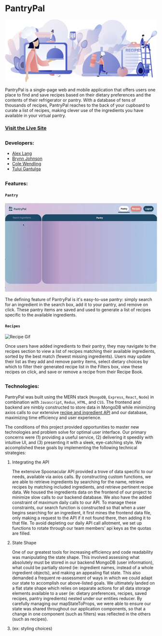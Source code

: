 # PantryPal

![PantryPal landing image](https://github.com/brjohn/PantryPal/blob/master/frontend/public/images/pantrypal.png "Pantry Pal")

PantryPal is a single-page web and mobile application that offers users one place to find and save recipes based on their dietary preferences and the contents of their refrigerator or pantry. With a database of tens of thousands of recipes, PantryPal reaches to the back of your cupboard to curate a list of recipes, making clever use of the ingredients you have available in your virtual pantry. 

### [Visit the Live Site](https://pantrypal-mern.herokuapp.com/#/)

##

### Developers:
* [Alex Lang](https://github.com/droid4alex)  
* [Brynn Johnson](https://github.com/brjohn)
* [Cole Wendling](https://github.com/colewendling)
* [Tului Gantulga](https://github.com/Tului2020)
##

### Features:
#### `Pantry`

![Pantry Gif](https://github.com/brjohn/PantryPal/blob/master/frontend/public/images/Screen%20Recording%202021-03-16%20at%209.11.58%20AM.gif)

The defining feature of PantryPal is it's easy-to-use pantry: simply search for an ingredient in the search box, add it to your pantry, and remove on click. These pantry items are saved and used to generate a list of recipes specific to the available ingredients. 

#### `Recipes`

![Recipe Gif](https://github.com/brjohn/PantryPal/blob/master/frontend/public/images/Screen%20Recording%202021-03-16%20at%2010.42.00%20AM.gif)

Once users have added ingredients to their pantry, they may navigate to the recipes section to view a list of recipes matching their available ingredients, sorted by the best match (fewest missing ingredients). Users may update their list as they add and remove pantry items, select dietary choices by which to filter their generated recipe list in the Filters box, view these recipes on click, and save or remove a recipe from their Recipe Book.   
##

### Technologies:
PantryPal was built using the MERN stack (`MongoDB`, `Express`, `React`, `Node`) in combination with `Javascript`, `Redux`, `HTML`, and `CSS`. The frontend and backend are nimbly constructed to store data in MongoDB while minimizing axios calls to our extensive [recipe and ingredient API](https://spoonacular.com/food-api) and our database, maximizing time efficiency and user experience. 

The conditions of this project provided opportunities to master new technologies and problem solve for optimal user interface. Our primary concerns were (1) providing a useful service, (2) delivering it speedily with intuitive UI, and (3) presenting it with a sleek, eye-catching style. We accomplished these goals by implementing the following technical strategies:
1. Integrating the API

    The extensive Spoonacular API provided a trove of data specific to our needs, available via axios calls. By constructing custom functions, we are able to retrieve ingredients by searching for the name, retrieve recipes by matching included ingredients, and retrieve pertinent recipe data. We housed the ingredients data on the frontend of our project to minimize slow calls to our backend database. We also have the added constraint of maximum daily calls to our API. To manage these constraints, our search function is constructed so that when a user begins searching for an ingredient, it first mines the frontend data file, only making a request to the API if it not found there, then adding it to that file. To avoid depleting our daily API call allotment, we set up functions to rotate through our team members' api keys as the quotas are filled. 
    
    
2. State Shape

    One of our greatest tools for increasing efficiency and code readability was manipulating the state shape. This involved assessing what absolutely must be stored in our backend MongoDB (user information), what could be partially stored (ie: ingredient names, instead of a whole ingredient objects), and making an appealing flat state. This also demanded a frequent re-assessment of ways in which we could adapt our state to accomplish our above-listed goals. We ultimately landed on a flat state shape which relies on separate actions for all data storage elements available to a user (ie: dietary preferences, recipes, saved recipes, pantry ingredients) nested under our entities reducer. 
    By carefully managing our mapStateToProps, we were able to ensure our state was shared throughout our application components, so that a change in one component (such as filters) was reflected in the others (such as recipes).
    
3. (ex: styling choices)
